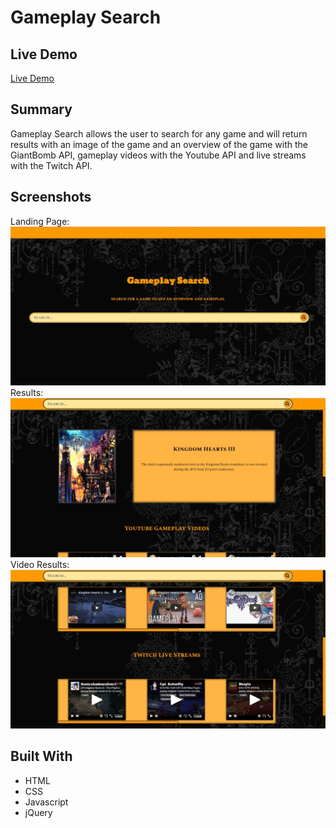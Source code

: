 # Gameplay Search
## Live Demo
[Live Demo](https://yougene42193.github.io/Gameplay-Search/)
## Summary
Gameplay Search allows the user to search for any game and will return results with an image of the game and an overview of the game with
the GiantBomb API, gameplay videos with the Youtube API and live streams with the Twitch API.
## Screenshots
Landing Page:
![landing-page](Images/Landing-Page-Screenshot.JPG)
Results:
![results-page](Images/Results-Page-Screenshot-1.JPG)
Video Results:
![video-results](Images/Results-Page-Screenshot-2.JPG)
## Built With
* HTML
* CSS
* Javascript
* jQuery
